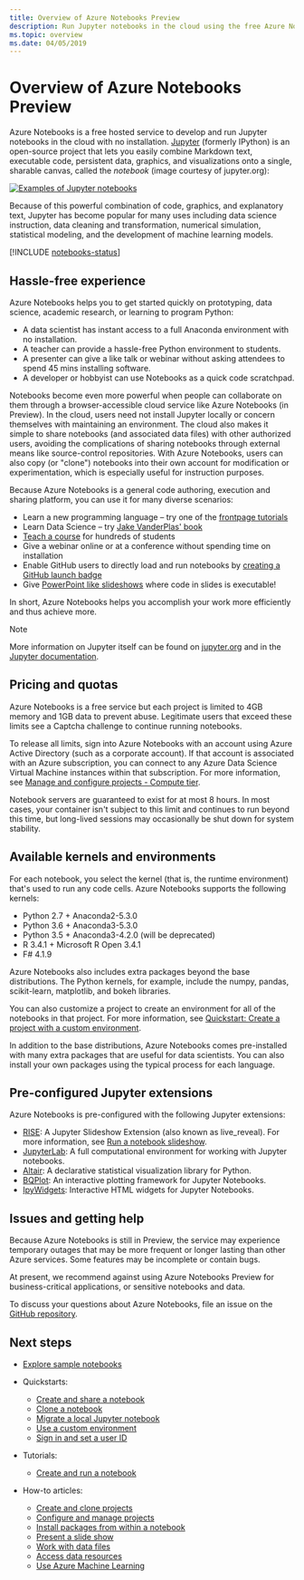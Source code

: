 ```yaml
---
title: Overview of Azure Notebooks Preview
description: Run Jupyter notebooks in the cloud using the free Azure Notebooks Preview service, where no setup or configuration is required.
ms.topic: overview
ms.date: 04/05/2019
---
```


# Overview of Azure Notebooks Preview

Azure Notebooks is a free hosted service to develop and run Jupyter notebooks in the cloud with no installation. [Jupyter](https://jupyter.org/) (formerly IPython) is an open-source project that lets you easily combine Markdown text, executable code, persistent data, graphics, and visualizations onto a single, sharable canvas, called the *notebook* (image courtesy of jupyter.org):

[![Examples of Jupyter notebooks](https://jupyter.org/assets/jupyterpreview.png)](https://jupyter.org/assets/jupyterpreview.png#lightbox)

Because of this powerful combination of code, graphics, and explanatory text, Jupyter has become popular for many uses including data science instruction, data cleaning and transformation, numerical simulation, statistical modeling, and the development of machine learning models.

[!INCLUDE [notebooks-status](../../includes/notebooks-status.md)]

## Hassle-free experience

Azure Notebooks helps you to get started quickly on prototyping, data science, academic research, or learning to program Python:

- A data scientist has instant access to a full Anaconda environment with no installation.
- A teacher can provide a hassle-free Python environment to students.
- A presenter can give a like talk or webinar without asking attendees to spend 45 mins installing software.
- A developer or hobbyist can use Notebooks as a quick code scratchpad.

Notebooks become even more powerful when people can collaborate on them through a browser-accessible cloud service like Azure Notebooks (in Preview). In the cloud, users need not install Jupyter locally or concern themselves with maintaining an environment. The cloud also makes it simple to share notebooks (and associated data files) with other authorized users, avoiding the complications of sharing notebooks through external means like source-control repositories. With Azure Notebooks, users can also copy (or "clone") notebooks into their own account for modification or experimentation, which is especially useful for instruction purposes.

Because Azure Notebooks is a general code authoring, execution and sharing platform, you can use it for many diverse scenarios:

- Learn a new programming language – try one of the [frontpage tutorials](https://notebooks.azure.com/Microsoft/projects/samples/html/Introduction%20to%20Python.ipynb)
- Learn Data Science – try [Jake VanderPlas' book](https://notebooks.azure.com/jakevdp/projects/PythonDataScienceHandbook)
- [Teach a course](https://notebooks.azure.com/garth-wells/projects/CUED-IA-Computing-Michaelmas) for hundreds of students
- Give a webinar online or at a conference without spending time on installation 
- Enable GitHub users to directly load and run notebooks by [creating a GitHub launch badge](https://notebooks.azure.com/help/projects/sharing/create-a-github-badge)
- Give [PowerPoint like slideshows](https://notebooks.azure.com/help/jupyter-notebooks/slides) where code in slides is executable!

In short, Azure Notebooks helps you accomplish your work more efficiently and thus achieve more.

> [!Note]
> More information on Jupyter itself can be found on [jupyter.org](https://jupyter.org/) and in the [Jupyter documentation](https://jupyter-notebook.readthedocs.io/en/latest/).

## Pricing and quotas

Azure Notebooks is a free service but each project is limited to 4GB memory and 1GB data to prevent abuse. Legitimate users that exceed these limits see a Captcha challenge to continue running notebooks.

To release all limits, sign into Azure Notebooks with an account using Azure Active Directory (such as a corporate account). If that account is associated with an Azure subscription, you can connect to any Azure Data Science Virtual Machine instances within that subscription. For more information, see [Manage and configure projects - Compute tier](configure-manage-azure-notebooks-projects.md#compute-tier).

Notebook servers are guaranteed to exist for at most 8 hours. In most cases, your container isn't subject to this limit and continues to run beyond this time, but long-lived sessions may occasionally be shut down for system stability.

## Available kernels and environments

For each notebook, you select the kernel (that is, the runtime environment) that's used to run any code cells. Azure Notebooks supports the following kernels:

- Python 2.7 + Anaconda2-5.3.0
- Python 3.6 + Anaconda3-5.3.0
- Python 3.5 + Anaconda3-4.2.0 (will be deprecated)
- R 3.4.1 + Microsoft R Open 3.4.1
- F# 4.1.9

Azure Notebooks also includes extra packages beyond the base distributions. The Python kernels, for example, include the numpy, pandas, scikit-learn, matplotlib, and bokeh libraries.

You can also customize a project to create an environment for all of the notebooks in that project. For more information, see [Quickstart: Create a project with a custom environment](quickstart-create-jupyter-notebook-project-environment.md).

In addition to the base distributions, Azure Notebooks comes pre-installed with many extra packages that are useful for data scientists. You can also install your own packages using the typical process for each language.

## Pre-configured Jupyter extensions

Azure Notebooks is pre-configured with the following Jupyter extensions:

- [RISE](https://github.com/damianavila/RISE): A Jupyter Slideshow Extension (also known as live_reveal). For more information, see [Run a notebook slideshow](present-jupyter-notebooks-slideshow.md).
- [JupyterLab](https://github.com/jupyterlab/jupyterlab): A full computational environment for working with Jupyter notebooks.
- [Altair](https://github.com/ellisonbg/altair): A declarative statistical visualization library for Python.
- [BQPlot](https://github.com/bloomberg/bqplot): An interactive plotting framework for Jupyter Notebooks.
- [IpyWidgets](https://github.com/jupyter-widgets/ipywidgets): Interactive HTML widgets for Jupyter Notebooks.

## Issues and getting help

Because Azure Notebooks is still in Preview, the service may experience temporary outages that may be more frequent or longer lasting than other Azure services. Some features may be incomplete or contain bugs.

At present, we recommend against using Azure Notebooks Preview for business-critical applications, or sensitive notebooks and data.

To discuss your questions about Azure Notebooks, file an issue on the [GitHub repository](https://github.com/Microsoft/AzureNotebooks/issues).

## Next steps  

- [Explore sample notebooks](azure-notebooks-samples.md)

- Quickstarts:

  - [Create and share a notebook](quickstart-create-share-jupyter-notebook.md)
  - [Clone a notebook](quickstart-clone-jupyter-notebook.md)
  - [Migrate a local Jupyter notebook](quickstart-migrate-local-jupyter-notebook.md)
  - [Use a custom environment](quickstart-create-jupyter-notebook-project-environment.md)
  - [Sign in and set a user ID](quickstart-sign-in-azure-notebooks.md)

- Tutorials:

  - [Create and run a notebook](tutorial-create-run-jupyter-notebook.md  )

- How-to articles:
  
  - [Create and clone projects](create-clone-jupyter-notebooks.md)
  - [Configure and manage projects](configure-manage-azure-notebooks-projects.md)
  - [Install packages from within a notebook](install-packages-jupyter-notebook.md)
  - [Present a slide show](present-jupyter-notebooks-slideshow.md)
  - [Work with data files](work-with-project-data-files.md)
  - [Access data resources](access-data-resources-jupyter-notebooks.md)
  - [Use Azure Machine Learning](use-machine-learning-services-jupyter-notebooks.md)
